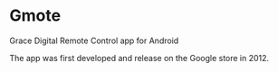 # Gmote

Grace Digital Remote Control app for Android

The app was first developed and release on the Google store in 2012.
